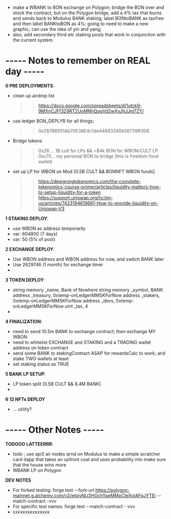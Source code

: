 
- make a WBANK to BON exchange on Polygon; bridge the BON over and stock the contract; but on the Polygon bridge, add a 4% tax that burns and sends back to Modulus BANK staking; label BONtoBANK as taxfree and then label BANKtoBON as 4%; going to need to make a new graphic; can use the idea of yin and yang;
- also, add secondary third etc staking pools that work in conjunction with the current system 







# ----- Notes to remember on REAL day -----

**0 PRE DEPLOYMENTS**:
- clean up airdrop list
    >> https://docs.google.com/spreadsheets/d/1utck9-9MXnCJFf329RT2UoMNhQqgVd2wXyJhJJnl7ZY/
- use ledger BON_DEPLYR for all things;
    >> 0x287B6551Ab70E38E4c1de44643340b56739ff306
- Bridge tokens
    >> 0x28.... 1B cult for LPs && ~$4k BON for WBON/CULT LP
    >> 0xc70... my personal BON to bridge (this is freedom fund wallet)
- set up LP for WBON on Mod [0.5B CULT &&  BONNFT WBON funds]
    >> https://designingtokenomics.com/the-complete-tokenomics-course-primer/articles/liquidity-matters-how-to-setup-liquidity-for-a-token
    >> https://support.uniswap.org/hc/en-us/articles/7423194619661-How-to-provide-liquidity-on-Uniswap-V3


**1 STAKING DEPLOY**:
- use WBON as address temporarily
- var: 604800 (7 days)
- var: 50 (5% of pool)

**2 EXCHANGE DEPLOY**:
- Use WBON address and WBON address for now, and switch BANK later
- Use 2629746 (1 month) for exchange timer
- 

**3 TOKEN DEPLOY**:
- string memory _name,      Bank of Nowhere
    string memory _symbol,  BANK
    address _treasury,      0xtemp-onLedgerMMSKForNow
    address _stakers,       0xtemp-onLedgerMMSKForNow
    address _devs,          0xtemp-onLedgerMMSKForNow
    uint _tax,              4
- 

**4 FINALIZATION**:
- need to send 10.5m BANK to exchange contract; then exchange MY WBON
- need to whitelist EXCHANGE and STAKING and a TRADING wallet address on token contract
- send some BANK to stakingContract ASAP for rewardsCalc to work; and stake TWO wallets at least
- set staking status as TRUE

**5 BANK LP SETUP**:
- LP token split [0.5B CULT && 8.4M BANK]
- 

**6 12 NFTs DEPLOY**
- ... utility?


# ----- Other Notes -----

**TODOOO LATTEERRR**:
- todo ; use api3 air nodes qrnd on Modulus to make a simple scratcher card dapp that takes an upfront cost and uses probability into make sure that the house wins more
- WBANK LP on Polygon




**DEV NOTES**
- For forked testing: forge test --fork-url https://polygon-mainnet.g.alchemy.com/v2/elpiyNU3HOchYaeMMpCteXolAFqJYTEi --match-contract <test contract name> -vvv
- For specific test names: forge test --match-contract <test contract name>- vvv
- xxxxxxxxxxxxxxx
